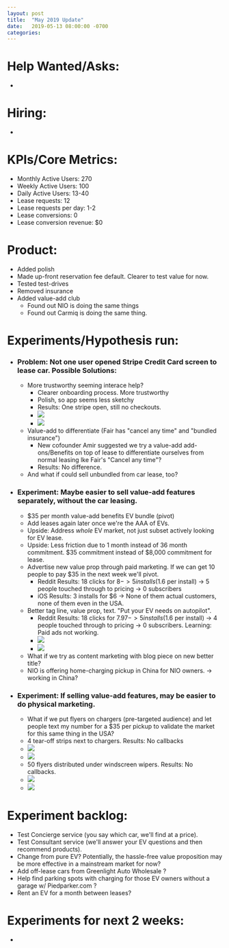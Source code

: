 ```yaml
---
layout: post
title:  "May 2019 Update"
date:   2019-05-13 08:00:00 -0700
categories: 
---
```


# Help Wanted/Asks:
* 

# Hiring: 
* 

# KPIs/Core Metrics:
* Monthly Active Users: 270
* Weekly Active Users: 100
* Daily Active Users: 13-40
* Lease requests: 12
* Lease requests per day: 1-2
* Lease conversions: 0
* Lease conversion revenue: $0

# Product:
* Added polish
* Made up-front reservation fee default. Clearer to test value for now.
* Tested test-drives
* Removed insurance
* Added value-add club
	* Found out NIO is doing the same things
	* Found out Carmiq is doing the same thing.



# Experiments/Hypothesis run:

* ### Problem: Not one user opened Stripe Credit Card screen to lease car. Possible Solutions:
	* More trustworthy seeming interace help?
		* Clearer onboarding process. More trustworthy
		* Polish, so app seems less sketchy
		* Results: One stripe open, still no checkouts.
		* ![](/startup-updates-7/1_experiment.png)
		* ![](/startup-updates-7/1_results.png)
	* Value-add to differentiate (Fair has "cancel any time" and "bundled insurance")
		* New cofounder Amir suggested we try a value-add add-ons/Benefits on top of lease to differentiate ourselves from normal leasing lke Fair's "Cancel any time"?
		* Results: No difference.
	* And what if could sell unbundled from car lease, too?

* ### Experiment: Maybe easier to sell value-add features separately, without the car leasing.
	* $35 per month value-add benefits EV bundle (pivot)
	* Add leases again later once we're the AAA of EVs. 
	* Upside: Address _whole_ EV market, not just subset actively looking for EV lease.
	* Upside: Less friction due to 1 month instead of 36 month commitment. $35 commitment instead of $8,000 commitment for lease.
	* Advertise new value prop through paid marketing. If we can get 10 people to pay $35 in the next week we'll pivot.
		* Reddit Results: 18 clicks for $8 -> 5 installs ($1.6 per install) -> 5 people touched through to pricing -> 0 subscribers
		* iOS Results: 3 installs for $6 -> None of them actual customers, none of them even in the USA.
	* Better tag line, value prop, text. "Put your EV needs on autopilot".
		* Reddit Results: 18 clicks for $7.97 -> 5 installs ($1.6 per install) -> 4 people touched through to pricing -> 0 subscribers. Learning: Paid ads not working.
		* ![](/startup-updates-7/2_experiment.png)
		* ![](/startup-updates-7/2_results.png)
	* What if we try as content marketing with blog piece on new better title?
	* NIO is offering home-charging pickup in China for NIO owners. -> working in China?

* ### Experiment: If selling value-add features, may be easier to do physical marketing.
	* What if we put flyers on chargers (pre-targeted audience) and let people text my number for a $35 per pickup to validate the market for this same thing in the USA? 
	* 4 tear-off strips next to chargers. Results: No callbacks
	* ![](/startup-updates-7/3_experiment.JPG)
	* ![](/startup-updates-7/3_experiment2.JPG)
	* 50 flyers distributed under windscreen wipers. Results: No callbacks.
	* ![](/startup-updates-7/4_experiment.png)
	* ![](/startup-updates-7/4_experiment2.png)



# Experiment backlog:
* Test Concierge service (you say which car, we'll find at a price).
* Test Consultant service (we'll answer your EV questions and then recommend products).
* Change from pure EV? Potentially, the hassle-free value proposition may be more effective in a mainstream market for now?
* Add off-lease cars from Greenlight Auto Wholesale ?
* Help find parking spots with charging for those EV owners without a garage w/ Piedparker.com ?
* Rent an EV for a month between leases?

# Experiments for next 2 weeks:
* 